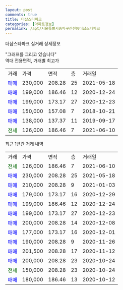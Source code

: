 ```yaml
---
layout: post
comments: true
title: 더샵스타파크
categories: [아파트정보]
permalink: /apt/서울특별시송파구신천동더샵스타파크
---
```


더샵스타파크 실거래 상세정보

<script type="text/javascript">
  google.charts.load('current', {'packages':['line', 'corechart']});
  google.charts.setOnLoadCallback(drawChart);

  function drawChart() {
    var data = new google.visualization.DataTable();
    data.addColumn('date', '거래일');
    data.addColumn('number', "매매");
    data.addColumn('number', "전세");
    data.addColumn('number', "전매");

    data.addRows([[new Date(Date.parse("2021-06-10")), null, 126000, null], [new Date(Date.parse("2021-05-18")), 230000, null, null], [new Date(Date.parse("2021-01-03")), 210000, null, null], [new Date(Date.parse("2020-12-29")), 179000, null, null], [new Date(Date.parse("2020-12-24")), 199000, null, null], [new Date(Date.parse("2020-12-23")), 199000, null, null], [new Date(Date.parse("2020-12-08")), 200000, null, null], [new Date(Date.parse("2020-12-01")), 177000, null, null], [new Date(Date.parse("2020-11-26")), 190000, null, null], [new Date(Date.parse("2020-11-12")), 201500, null, null], [new Date(Date.parse("2020-10-24")), 200000, null, null], [new Date(Date.parse("2020-10-24")), null, 150000, null], [new Date(Date.parse("2020-10-12")), 180000, null, null]]);

    var options = {
      hAxis: {
        format: 'yyyy/MM/dd'
      },    
      lineWidth: 0,
      pointsVisible: true,    
      title: '최근 1년간 유형별 실거래가 분포',
      legend: { position: 'bottom' }
    };

    var formatter = new google.visualization.NumberFormat({pattern:'###,###'} );
    formatter.format(data, 1);
    formatter.format(data, 2);
    
    setTimeout(function() {
        var chart = new google.visualization.LineChart(document.getElementById('columnchart_material'));
        chart.draw(data, (options));
        document.getElementById('loading').style.display = 'none';
    }, 1000);
  }
</script>


<div id="loading" style="z-index:20; display: block; margin-left: 0px">"그래프를 그리고 있습니다"</div>
<div id="columnchart_material" style="width: 95%; margin-left: 0px; display: block"></div>
<!-- contents start -->
역대 전용면적, 거래별 최고가
<table class="sortable">
    <tr>
      <td>거래</td>
      <td>가격</td>
      <td>면적</td>
      <td>층</td>
      <td>거래일</td>
    </tr>
        <tr>
          <td><a style="color: blue">매매</a></td>
          <td>230,000</td>
          <td>208.28</td>
          <td>25</td>
          <td>2021-05-18</td>
        </tr>            <tr>
          <td><a style="color: blue">매매</a></td>
          <td>199,000</td>
          <td>186.46</td>
          <td>12</td>
          <td>2020-12-24</td>
        </tr>            <tr>
          <td><a style="color: blue">매매</a></td>
          <td>199,000</td>
          <td>173.17</td>
          <td>27</td>
          <td>2020-12-23</td>
        </tr>            <tr>
          <td><a style="color: blue">매매</a></td>
          <td>150,000</td>
          <td>157.08</td>
          <td>7</td>
          <td>2018-10-21</td>
        </tr>            <tr>
          <td><a style="color: blue">매매</a></td>
          <td>138,000</td>
          <td>137.37</td>
          <td>11</td>
          <td>2019-09-17</td>
        </tr>        
        <tr>
              <td><a style="color: darkgreen">전세</a></td>
              <td>126,000</td>
              <td>186.46</td>
              <td>7</td>
              <td>2021-06-10</td>
            </tr>        
    
</table>

최근 1년간 거래 내역

<table class="sortable">
    <tr>
      <td>거래</td>
      <td>가격</td>
      <td>면적</td>
      <td>층</td>
      <td>거래일</td>
    </tr>
    <tr>
      <td><a style="color: darkgreen">전세</a></td>
      <td>126,000</td>
      <td>186.46</td>
      <td>7</td>
      <td>2021-06-10</td>
    </tr>          <tr>
      <td><a style="color: blue">매매</a></td>
      <td>230,000</td>
      <td>208.28</td>
      <td>25</td>
      <td>2021-05-18</td>
    </tr>          <tr>
      <td><a style="color: blue">매매</a></td>
      <td>210,000</td>
      <td>208.28</td>
      <td>9</td>
      <td>2021-01-03</td>
    </tr>          <tr>
      <td><a style="color: blue">매매</a></td>
      <td>179,000</td>
      <td>173.17</td>
      <td>16</td>
      <td>2020-12-29</td>
    </tr>          <tr>
      <td><a style="color: blue">매매</a></td>
      <td>199,000</td>
      <td>186.46</td>
      <td>12</td>
      <td>2020-12-24</td>
    </tr>          <tr>
      <td><a style="color: blue">매매</a></td>
      <td>199,000</td>
      <td>173.17</td>
      <td>27</td>
      <td>2020-12-23</td>
    </tr>          <tr>
      <td><a style="color: blue">매매</a></td>
      <td>200,000</td>
      <td>208.28</td>
      <td>14</td>
      <td>2020-12-08</td>
    </tr>          <tr>
      <td><a style="color: blue">매매</a></td>
      <td>177,000</td>
      <td>173.17</td>
      <td>16</td>
      <td>2020-12-01</td>
    </tr>          <tr>
      <td><a style="color: blue">매매</a></td>
      <td>190,000</td>
      <td>208.28</td>
      <td>9</td>
      <td>2020-11-26</td>
    </tr>          <tr>
      <td><a style="color: blue">매매</a></td>
      <td>201,500</td>
      <td>208.28</td>
      <td>17</td>
      <td>2020-11-12</td>
    </tr>          <tr>
      <td><a style="color: blue">매매</a></td>
      <td>200,000</td>
      <td>208.28</td>
      <td>23</td>
      <td>2020-10-24</td>
    </tr>          <tr>
      <td><a style="color: darkgreen">전세</a></td>
      <td>150,000</td>
      <td>208.28</td>
      <td>23</td>
      <td>2020-10-24</td>
    </tr>          <tr>
      <td><a style="color: blue">매매</a></td>
      <td>180,000</td>
      <td>186.46</td>
      <td>13</td>
      <td>2020-10-12</td>
    </tr>      </table>
<!-- contents end -->    

